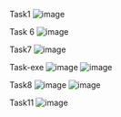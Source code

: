 Task1
![image](https://github.com/user-attachments/assets/5f162068-e3bd-4ed0-bab1-bbde7db63f95)

Task 6 
![image](https://github.com/user-attachments/assets/2437801f-e475-44e3-b6c8-58ec288dacb0)

Task7
![image](https://github.com/user-attachments/assets/863cb262-a77e-4112-a185-f37af8a0e942)

Task-exe
![image](https://github.com/user-attachments/assets/a8bd73e4-273a-4288-abb5-64558bc5e306)
![image](https://github.com/user-attachments/assets/80793f76-e746-4d97-a9ce-3a22ecd563f5)

Task8
![image](https://github.com/user-attachments/assets/9ee4a9a7-7c49-4519-b025-e09d3ba4d600)
![image](https://github.com/user-attachments/assets/d15b0e79-0f80-4602-b0e9-8a2b09d0a8e7)


Task11
![image](https://github.com/user-attachments/assets/2b81a23e-d20b-45ba-a59b-0e9a9126f63e)
